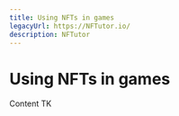 ```yaml
---
title: Using NFTs in games
legacyUrl: https://NFTutor.io/
description: NFTutor
---
```

 # Using NFTs in games

Content TK


